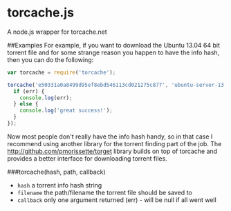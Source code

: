 torcache.js
===========

A node.js wrapper for torcache.net

##Examples
For example, if you want to download the Ubuntu 13.04 64 bit torrent file and for some strange reason you happen to have
the info hash, then you can do the following:

````javascript
var torcache = require('torcache');

torcache('e50331a0a8499d95ef8ebd546113cd021275c877', 'ubuntu-server-13.04-64.torrent', function(err) {
  if (err) {
    console.log(err);
  } else {
    console.log('great success!');
  }
});
````

Now most people don't really have the info hash handy, so in that case I recommend using another library
for the torrent finding part of the job. The http://github.com/pmorissette/torget library builds on top of
torcache and provides a better interface for downloading torrent files.

###torcache(hash, path, callback)
* `hash` a torrent info hash string
* `filename` the path/filename the torrent file should be saved to
* `callback` only one argument returned (err) - will be null if all went well
